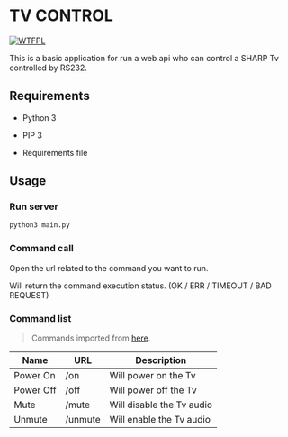 # TV CONTROL

[![WTFPL](http://www.wtfpl.net/wp-content/uploads/2012/12/wtfpl-badge-1.png)](http://www.wtfpl.net)

This is a basic application for run a web api who can control a SHARP Tv controlled by RS232.

## Requirements

- Python 3

- PIP 3

- Requirements file

## Usage

### Run server

``` Bash
python3 main.py
```

### Command call

Open the url related to the command you want to run.

Will return the command execution status. (OK / ERR / TIMEOUT / BAD REQUEST)

### Command list

> Commands imported from [here](http://siica.sharpusa.com/portals/0/downloads/Manuals/mon_man_PNE471R.pdf).

| Name      | URL     | Description               |
|-----------|---------|---------------------------|
| Power On  | /on     | Will power on the Tv      |
| Power Off | /off    | Will power off the Tv     |
| Mute      | /mute   | Will disable the Tv audio |
| Unmute    | /unmute | Will enable the Tv audio  |
